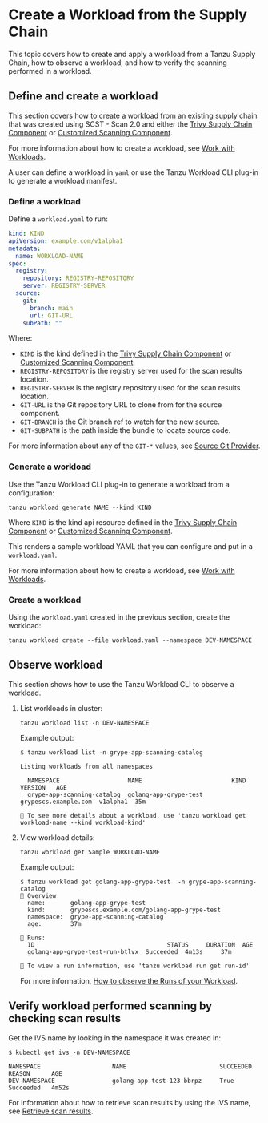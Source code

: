 # Create a Workload from the Supply Chain

This topic covers how to create and apply a workload from a Tanzu Supply Chain, how to observe a
workload, and how to verify the scanning performed in a workload.

## <a id="define-and-create-workload"></a> Define and create a workload

This section covers how to create a workload from an existing supply chain that was created using
SCST - Scan 2.0 and either the [Trivy Supply Chain Component](create-supply-chain-with-app-scanning.hbs.md#scan-2.0-and-trivy) or [Customized Scanning Component](create-supply-chain-with-app-scanning.hbs.md#scan-2.0-and-custom-scanning).

For more information about how to create a workload, see [Work with Workloads](../../supply-chain/development/how-to/discover-workloads.hbs.md).

A user can define a workload in `yaml` or use the Tanzu Workload CLI plug-in to generate a workload manifest.

### <a id="define-workload"></a> Define a workload

Define a `workload.yaml` to run:

```yaml
kind: KIND
apiVersion: example.com/v1alpha1
metadata:
  name: WORKLOAD-NAME
spec:
  registry:
    repository: REGISTRY-REPOSITORY
    server: REGISTRY-SERVER
  source:
    git:
      branch: main
      url: GIT-URL
    subPath: ""
```

Where:

- `KIND` is the kind defined in the [Trivy Supply Chain Component](create-supply-chain-with-app-scanning.hbs.md#scan-2.0-and-trivy) or [Customized Scanning Component](create-supply-chain-with-app-scanning.hbs.md#scan-2.0-and-custom-scanning).
- `REGISTRY-REPOSITORY` is the registry server used for the scan results location.
- `REGISTRY-SERVER` is the registry repository used for the scan results location.
- `GIT-URL` is the Git repository URL to clone from for the source component.
- `GIT-BRANCH` is the Git branch ref to watch for the new source.
- `GIT-SUBPATH` is the path inside the bundle to locate source code.

For more information about any of the `GIT-*` values, see [Source Git Provider](../../supply-chain/reference/catalog/about.hbs.md#source-git-provider).

### <a id="generate-workload"></a> Generate a workload

Use the Tanzu Workload CLI plug-in to generate a workload from a configuration:

```console
tanzu workload generate NAME --kind KIND
```

Where `KIND` is the kind api resource defined in the [Trivy Supply Chain Component](create-supply-chain-with-app-scanning.hbs.md#scan-2.0-and-trivy) or [Customized Scanning Component](create-supply-chain-with-app-scanning.hbs.md#scan-2.0-and-custom-scanning).

This renders a sample workload YAML that you can configure and put in a `workload.yaml`.

For more information about how to create a workload, see [Work with Workloads](../../supply-chain/development/how-to/discover-workloads.hbs.md).

### <a id="create-workload"></a> Create a workload

Using the `workload.yaml` created in the previous section, create the workload:

```console
tanzu workload create --file workload.yaml --namespace DEV-NAMESPACE
```

## <a id="observe-workload"></a> Observe workload

This section shows how to use the Tanzu Workload CLI to observe a workload.

1. List workloads in cluster:

    ```console
    tanzu workload list -n DEV-NAMESPACE
    ```

    Example output:

    ```console
    $ tanzu workload list -n grype-app-scanning-catalog

    Listing workloads from all namespaces

      NAMESPACE                   NAME                         KIND                  VERSION   AGE
      grype-app-scanning-catalog  golang-app-grype-test  grypescs.example.com  v1alpha1  35m

    🔎 To see more details about a workload, use 'tanzu workload get workload-name --kind workload-kind'
    ```

2. View workload details:

    ```console
    tanzu workload get Sample WORKLOAD-NAME
    ```

    Example output:

    ```console
    $ tanzu workload get golang-app-grype-test  -n grype-app-scanning-catalog
    📡 Overview
      name:       golang-app-grype-test
      kind:       grypescs.example.com/golang-app-grype-test
      namespace:  grype-app-scanning-catalog
      age:        37m

    🏃 Runs:
      ID                                     STATUS     DURATION  AGE
      golang-app-grype-test-run-btlvx  Succeeded  4m13s     37m

    🔎 To view a run information, use 'tanzu workload run get run-id'
    ```

    For more information, [How to observe the Runs of your Workload](../../supply-chain/development/how-to/discover-workloads.hbs.md).

## <a id="verify-workload-scanning"></a>Verify workload performed scanning by checking scan results

Get the IVS name by looking in the namespace it was created in:

```console
$ kubectl get ivs -n DEV-NAMESPACE

NAMESPACE                    NAME                          SUCCEEDED   REASON      AGE
DEV-NAMESPACE                golang-app-test-123-bbrpz     True        Succeeded   4m52s
```

For information about how to retrieve scan results by using the IVS name, see [Retrieve scan results](../verify-app-scanning.hbs.md#retrieve-scan-results).
